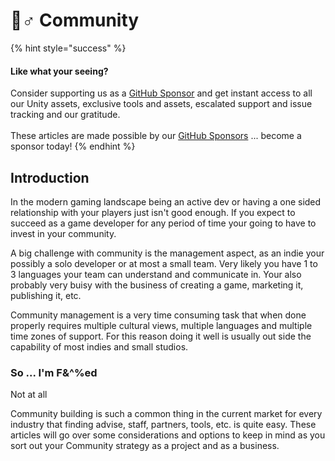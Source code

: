 # 🧙♂ Community

{% hint style="success" %}
#### Like what your seeing?

Consider supporting us as a [GitHub Sponsor](become-a-sponsor.md) and get instant access to all our Unity assets, exclusive tools and assets, escalated support and issue tracking and our gratitude.\
\
These articles are made possible by our [GitHub Sponsors](https://github.com/sponsors/heathen-engineering) ... become a sponsor today!
{% endhint %}

## Introduction

In the modern gaming landscape being an active dev or having a one sided relationship with your players just isn't good enough. If you expect to succeed as a game developer for any period of time your going to have to invest in your community.

A big challenge with community is the management aspect, as an indie your possibly a solo developer or at most a small team. Very likely you have 1 to 3 languages your team can understand and communicate in. Your also probably very buisy with the business of creating a game, marketing it, publishing it, etc.

Community management is a very time consuming task that when done properly requires multiple cultural views, multiple languages and multiple time zones of support. For this reason doing it well is usually out side the capability of most indies and small studios.

### So ... I'm F&^%ed

Not at all

Community building is such a common thing in the current market for every industry that finding advise, staff, partners, tools, etc. is quite easy. These articles will go over some considerations and options to keep in mind as you sort out your Community strategy as a project and as a business.
